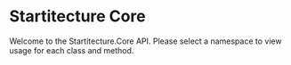 Startitecture Core
===

Welcome to the Startitecture.Core API. Please select a namespace to view usage for each class and method.
